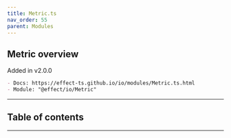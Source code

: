 ```yaml
---
title: Metric.ts
nav_order: 55
parent: Modules
---
```


## Metric overview

Added in v2.0.0

```md
- Docs: https://effect-ts.github.io/io/modules/Metric.ts.html
- Module: "@effect/io/Metric"
```

---

<h2 class="text-delta">Table of contents</h2>

---
